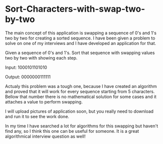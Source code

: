 # Sort-Characters-with-swap-two-by-two

The main concept of this application is swapping a sequence of 0's and 1's two by two for creating a sorted sequence.
I have been given a problem to solve on one of my interviews and I have developed an application for that.

Given a sequence of 0's and 1's.
Sort that sequence with swapping values two by two with showing each step.

Input:
1000101101010

Output:
0000000111111

Actualy this problem was a tough one, because I have created an algorithm and proved that it will work for every sequence starting from 5 characters.
Bellow that number there is no mathematical solution for some cases and it attaches a value to perform swapping.

I will upload pictures of application soon, but you really need to download and run it to see the work done.

In my time I have searched a lot for algorithms for this swapping but haven't find any, so I think this one can be useful for someone. It is a great algorithmical interview question as well!


